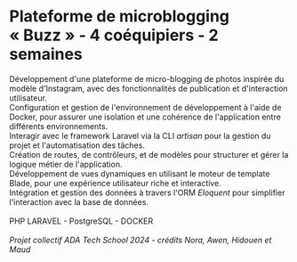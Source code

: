 # Plateforme de microblogging « Buzz » - 4 coéquipiers - 2 semaines

Développement d'une plateforme de micro-blogging de photos inspirée du modèle d'Instagram, avec des fonctionnalités de publication et d'interaction utilisateur. <br> 
Configuration et gestion de l'environnement de développement à l'aide de Docker, pour assurer une isolation et une cohérence de l'application entre différents environnements. <br>
Interagir avec le framework Laravel via la CLI <i>artisan</i> pour la gestion du projet et l'automatisation des tâches. <br> 
Création de routes, de contrôleurs, et de modèles pour structurer et gérer la logique métier de l'application.<br> 
Développement de vues dynamiques en utilisant le moteur de template Blade, pour une expérience utilisateur riche et interactive.<br> 
Intégration et gestion des données à travers l'ORM <i>Eloquent</i> pour simplifier l'interaction avec la base de données.<br> 
<br> 
PHP LARAVEL - PostgreSQL - DOCKER <br>
<br>
<i>Projet collectif ADA Tech School 2024 - crédits Nora, Awen, Hidouen et Maud</i>
